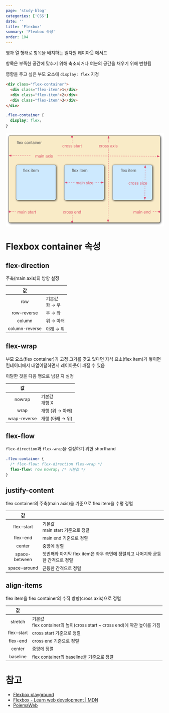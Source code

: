 ```yaml
---
page: 'study-blog'
categories: ['CSS']
date: ''
title: 'Flexbox'
summary: 'Flexbox 속성'
order: 104
---
```


행과 열 형태로 항목을 배치하는 일차원 레이아웃 메서드

항목은 부족한 공간에 맞추기 위해 축소되거나 여분의 공간을 채우기 위해 변형됨

영향을 주고 싶은 부모 요소에 `display: flex` 지정

```html
<div class="flex-container">
  <div class="flex-item">1</div>
  <div class="flex-item">2</div>
  <div class="flex-item">3</div>
</div>
```

```css
.flex-container {
  display: flex;
}
```

![flex](./img/flex.png)

# Flexbox container 속성

## flex-direction

주축(main axis)의 방향 설정

|       값       |                     |
| :------------: | ------------------- |
|      row       | 기본값<br />좌 → 우 |
|  row-reverse   | 우 → 좌             |
|     column     | 위 → 아래           |
| column-reverse | 아래 → 위           |

## flex-wrap

부모 요소(flex container)가 고정 크기를 갖고 있다면 자식 요소(flex item)가 쌓이면 컨테이너에서 대열이탈하면서 레이아웃이 깨질 수 있음

이탈한 것을 다음 행으로 넘길 지 설정

|      값      |                    |
| :----------: | ------------------ |
|    nowrap    | 기본값<br />개행 X |
|     wrap     | 개행 (위 → 아래)   |
| wrap-reverse | 개행 (아래 → 위)   |

## flex-flow

`flex-direction`과 `flex-wrap`을 설정하기 위한 shorthand

```css
.flex-container {
  /* flex-flow: flex-direction flex-wrap */
  flex-flow: row nowrap; /* 기본값 */
}
```

## justify-content

flex container의 주축(main axis)을 기준으로 flex item을 수평 정렬

|      값       |                                                                                |
| :-----------: | ------------------------------------------------------------------------------ |
|  flex-start   | 기본값<br />main start 기준으로 정렬                                           |
|   flex-end    | main end 기준으로 정렬                                                         |
|    center     | 중앙에 정렬                                                                    |
| space-between | 첫번째와 마지막 flex item은 좌우 측면에 정렬되고 나머지와 균등한 간격으로 정렬 |
| space-around  | 균등한 간격으로 정렬                                                           |

## align-items

flex item을 flex container의 수직 방향(cross axis)으로 정렬

|     값     |                                                                               |
| :--------: | ----------------------------------------------------------------------------- |
|  stretch   | 기본값<br />flex container의 높이(cross start ~ cross end)에 꽉찬 높이를 가짐 |
| flex-start | cross start 기준으로 정렬                                                     |
|  flex-end  | cross end 기준으로 정렬                                                       |
|   center   | 중앙에 정렬                                                                   |
|  baseline  | flex container의 baseline을 기준으로 정렬                                     |

# 참고

- [Flexbox playground](https://codepen.io/enxaneta/pen/adLPwv)
- [Flexbox - Learn web development | MDN](https://developer.mozilla.org/en-US/docs/Learn/CSS/CSS_layout/Flexbox)
- [PoiemaWeb](https://poiemaweb.com/css3-flexbox)

